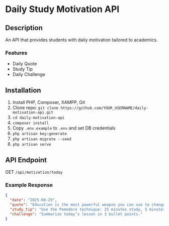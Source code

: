 # Daily Study Motivation API

## Description
An API that provides students with daily motivation tailored to academics.

### Features
- Daily Quote
- Study Tip
- Daily Challenge

## Installation
1. Install PHP, Composer, XAMPP, Git
2. Clone repo: `git clone https://github.com/YOUR_USERNAME/daily-motivation-api.git`
3. `cd daily-motivation-api`
4. `composer install`
5. Copy `.env.example` to `.env` and set DB credentials
6. `php artisan key:generate`
7. `php artisan migrate --seed`
8. `php artisan serve`

## API Endpoint
GET `/api/motivation/today`

### Example Response
```json
{
  "date": "2025-08-29",
  "quote": "Education is the most powerful weapon you can use to change the world. – Nelson Mandela",
  "study_tip": "Use the Pomodoro technique: 25 minutes study, 5 minutes rest.",
  "challenge": "Summarize today’s lesson in 3 bullet points."
}
